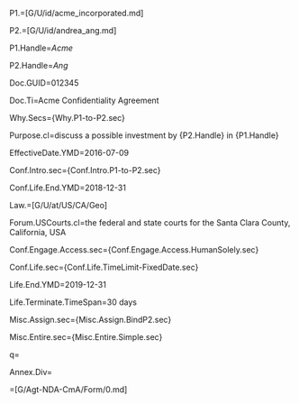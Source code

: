 P1.=[G/U/id/acme_incorporated.md]

P2.=[G/U/id/andrea_ang.md]

P1.Handle=<i>Acme</i>

P2.Handle=<i>Ang</i>

Doc.GUID=012345

Doc.Ti=Acme Confidentiality Agreement

Why.Secs={Why.P1-to-P2.sec}

Purpose.cl=discuss a possible investment by {P2.Handle} in {P1.Handle}

EffectiveDate.YMD=2016-07-09

Conf.Intro.sec={Conf.Intro.P1-to-P2.sec}

Conf.Life.End.YMD=2018-12-31

Law.=[G/U/at/US/CA/Geo]

Forum.USCourts.cl=the federal and state courts for the Santa Clara County, California, USA 

Conf.Engage.Access.sec={Conf.Engage.Access.HumanSolely.sec}

Conf.Life.sec={Conf.Life.TimeLimit-FixedDate.sec}

Life.End.YMD=2019-12-31

Life.Terminate.TimeSpan=30 days

Misc.Assign.sec={Misc.Assign.BindP2.sec}

Misc.Entire.sec={Misc.Entire.Simple.sec}

q=</i>

Annex.Div=</i>

=[G/Agt-NDA-CmA/Form/0.md]
